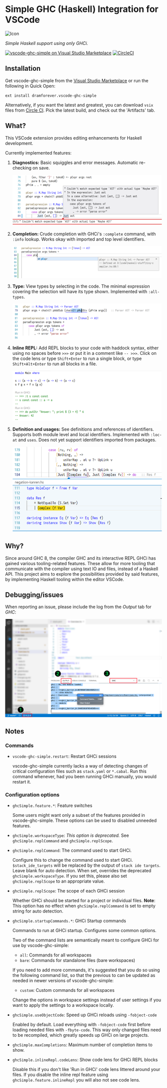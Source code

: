 # Simple GHC (Haskell) Integration for VSCode

![Icon](images/vgs-icon.png)

*Simple Haskell support using only GHCi.*

[![vscode-ghc-simple on Visual Studio Marketplace](https://img.shields.io/vscode-marketplace/v/dramforever.vscode-ghc-simple.svg)](https://marketplace.visualstudio.com/items?itemName=dramforever.vscode-ghc-simple) [![CircleCI](https://circleci.com/gh/dramforever/vscode-ghc-simple.png?style=shield)](https://circleci.com/gh/dramforever/vscode-ghc-simple)

## Installation

Get vscode-ghc-simple from the [Visual Studio Marketplace](https://marketplace.visualstudio.com/items?itemName=dramforever.vscode-ghc-simple) or run the following in Quick Open:

```plain
ext install dramforever.vscode-ghc-simple
```

Alternatively, if you want the latest and greatest, you can download `vsix` files from [Circle CI](https://circleci.com/gh/dramforever/vscode-ghc-simple). Pick the latest build, and check out the 'Artifacts' tab.

## What?

This VSCode extension provides editing enhancements for  Haskell development.

Currently implemented features:

1. **Diagnostics:** Basic squiggles and error messages. Automatic re-checking on save.

    ![Squiggle demo screenshot](https://github.com/dramforever/dram.cf/raw/master/repo/vscode-ghc-simple/squiggle.png)

2. **Completion:** Crude completion with GHCi's `:complete` command, with `:info` lookup. Works okay with imported and top level identifiers.

    ![Completion demo screenshot](https://github.com/dramforever/dram.cf/raw/master/repo/vscode-ghc-simple/completion-info.PNG)

3. **Type:** View types by selecting in the code. The minimal expression covering the selection will have its type shown. Implemented with `:all-types`.

    ![Range type demo screenshot](https://github.com/dramforever/dram.cf/raw/master/repo/vscode-ghc-simple/range-type.png)

4. **Inline REPL:** Add REPL blocks to your code with haddock syntax, either using no spaces before `>>>` or put it in a comment like `-- >>>`. Click on the code lens or type `Shift+Enter` to run a single block, or type `Shift+Alt+Enter` to run all blocks in a file.

    ![Inline REPL demo screenshot](https://github.com/dramforever/dram.cf/raw/master/repo/vscode-ghc-simple/inline-repl.png)


5. **Definition and usages:** See definitions amd references of identifiers. Supports both module level and local identifiers. Implemented with `:loc-at` and `uses`. Does not yet support identifiers imported from packages.

    ![Definition demo screenshot](https://github.com/dramforever/dram.cf/raw/master/repo/vscode-ghc-simple/definition.png)


## Why?

Since around GHC 8, the compiler GHC and its interactive REPL GHCi has gained various tooling-related features. These allow for more tooling that communicate with the compiler using text IO and files, instead of a Haskell API. This project aims to explore the possibilities provided by said features, by implementing Haskell tooling within the editor VSCode.

## Debugging/issues

When reporting an issue, please include the log from the *Output* tab for *GHC*: 

![VS Code GHC Output-tab](images/vs-code-output-tab-ghc.png)

## Notes

### Commands

- `vscode-ghc-simple.restart`: Restart GHCi sessions

    vscode-ghc-simple currently lacks a way of detecting changes of critical configuration files such as `stack.yaml` or `*.cabal`. Run this command whenever, had you been running GHCi manually, you would restart it.

### Configuration options

- `ghcSimple.feature.*`: Feature switches

    Some users might want only a subset of the features provided in vscode-ghc-simple. These options can be used to disabled unneeded features.

- `ghcSimple.workspaceType`: *This option is deprecated.* See `ghcSimple.replCommand` and `ghcSimple.replScope`.

- `ghcSimple.replCommand`: The command used to start GHCi.

    Configure this to change the command used to start GHCi. `$stack_ide_targets` will be replaced by the output of `stack ide targets`. Leave blank for auto detection. When set, overrides the deprecated `ghcSimple.workspaceType`. If you set this, please also set `ghcSimple.replScope` to an appropriate value.

- `ghcSimple.replScope`: The scope of each GHCi session

    Whether GHCi should be started for a project or individual files. **Note**: This option has no effect when `ghcSimple.replCommand` is set to empty string for auto detection.

- `ghcSimple.startupCommands.*`: GHCi Startup commands

    Commands to run at GHCi startup. Configures some common options.

    Two of the command lists are semantically meant to configure GHCi for use by vscode-ghc-simple:

    - `all`: Commands for all workspaces
    - `bare`: Commands for standalone files (bare workspaces)

    If you need to add more commands, it's suggested that you do so using the following command list, so that the previous to can be updated as needed in newer versions of vscode-ghc-simple:

    - `custom`: Custom commands for all workspaces

    Change the options in workspace settings instead of user settings if you want to apply the settings to a workspace locally.

- `ghcSimple.useObjectCode`: Speed up GHCi reloads using `-fobject-code`

    Enabled by default. Load everything with `-fobject-code` first before loading needed files with `-fbyte-code`. This way only changed files need to be recompiled, which greatly speeds up GHCi on large projects.

- `ghcSimple.maxCompletions`: Maximum number of completion items to show.

- `ghcSimple.inlineRepl.codeLens`: Show code lens for GHCi REPL blocks

    Disable this if you don't like 'Run in GHCi' code lens littered around your files. If you disable the inline repl feature using `ghcSimple.feature.inlineRepl` you will also not see code lens.
